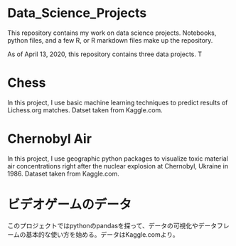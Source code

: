 # Data_Science_Projects

This repository contains my work on data science projects. Notebooks, python files, and a few R, or R markdown files make up the repository. 

As of April 13, 2020, this repository contains three data projects. T 

# Chess 

In this project, I use basic machine learning techniques to predict results of Lichess.org matches. Datset taken from Kaggle.com. 

# Chernobyl Air 

In this project, I use geographic python packages to visualize toxic material air concentrations right after the nuclear 
explosion at Chernobyl, Ukraine in 1986. Dataset taken from Kaggle.com. 

# ビデオゲームのデータ

このプロジェクトではpythonのpandasを探って、データの可視化やデータフレームの基本的な使い方を始める。データはKaggle.comより。 
